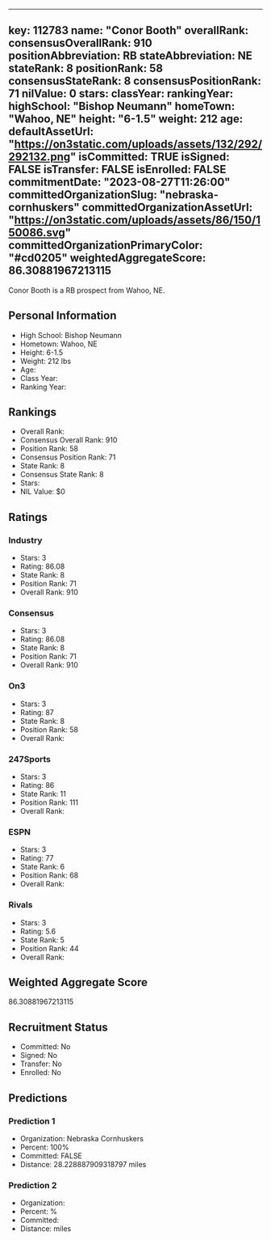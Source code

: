 ---
  key: 112783
  name: "Conor Booth"
  overallRank: 
  consensusOverallRank: 910
  positionAbbreviation: RB
  stateAbbreviation: NE
  stateRank: 8
  positionRank: 58
  consensusStateRank: 8
  consensusPositionRank: 71
  nilValue: 0
  stars: 
  classYear: 
  rankingYear: 
  highSchool: "Bishop Neumann"
  homeTown: "Wahoo, NE"
  height: "6-1.5"
  weight: 212
  age: 
  defaultAssetUrl: "https://on3static.com/uploads/assets/132/292/292132.png"
  isCommitted: TRUE
  isSigned: FALSE
  isTransfer: FALSE
  isEnrolled: FALSE
  commitmentDate: "2023-08-27T11:26:00"
  committedOrganizationSlug: "nebraska-cornhuskers"
  committedOrganizationAssetUrl: "https://on3static.com/uploads/assets/86/150/150086.svg"
  committedOrganizationPrimaryColor: "#cd0205"
  weightedAggregateScore: 86.30881967213115
  ---
  
  Conor Booth is a RB prospect from Wahoo, NE.
  
  ## Personal Information
  - High School: Bishop Neumann
  - Hometown: Wahoo, NE
  - Height: 6-1.5
  - Weight: 212 lbs
  - Age: 
  - Class Year: 
  - Ranking Year: 
  
  ## Rankings
  - Overall Rank: 
  - Consensus Overall Rank: 910
  - Position Rank: 58
  - Consensus Position Rank: 71
  - State Rank: 8
  - Consensus State Rank: 8
  - Stars: 
  - NIL Value: $0
  
  ## Ratings
  
  ### Industry
  - Stars: 3
  - Rating: 86.08
  - State Rank: 8
  - Position Rank: 71
  - Overall Rank: 910
  
  ### Consensus
  - Stars: 3
  - Rating: 86.08
  - State Rank: 8
  - Position Rank: 71
  - Overall Rank: 910
  
  ### On3
  - Stars: 3
  - Rating: 87
  - State Rank: 8
  - Position Rank: 58
  - Overall Rank: 
  
  ### 247Sports
  - Stars: 3
  - Rating: 86
  - State Rank: 11
  - Position Rank: 111
  - Overall Rank: 
  
  ### ESPN
  - Stars: 3
  - Rating: 77
  - State Rank: 6
  - Position Rank: 68
  - Overall Rank: 
  
  ### Rivals
  - Stars: 3
  - Rating: 5.6
  - State Rank: 5
  - Position Rank: 44
  - Overall Rank: 
  
  ## Weighted Aggregate Score
  86.30881967213115
  
  ## Recruitment Status
  - Committed: No
  - Signed: No
  - Transfer: No
  - Enrolled: No
  
  
  
  ## Predictions
  
  ### Prediction 1
  - Organization: Nebraska Cornhuskers
  - Percent: 100%
  - Committed: FALSE
  - Distance: 28.228887909318797 miles
  
  ### Prediction 2
  - Organization: 
  - Percent: %
  - Committed: 
  - Distance:  miles
  